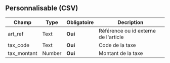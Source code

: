 ## Personnalisable (CSV)

|Champ|Type|Obligatoire|Decription|
|---|---|---|---|
|art_ref|Text|**Oui**|Référence ou id externe de l'article|
|tax_code|Text|**Oui**|Code de la taxe|
|tax_montant|Number|**Oui**|Montant de la taxe|
